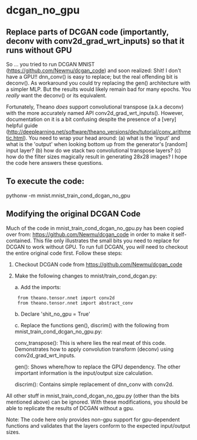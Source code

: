 # dcgan_no_gpu
Replace parts of DCGAN code (importantly, deconv with conv2d_grad_wrt_inputs) so that it runs without GPU
------------

So ... you tried to run DCGAN MNIST (https://github.com/Newmu/dcgan_code) and soon realized: Shit! I don't have a GPU!! dnn_conv() is easy to replace; but the real offending bit is deconv(). As workaround you could try replacing the gen() architecture with a simpler MLP. But the results would likely remain bad for many epochs. You *really* want the deconv() or its equivalent.

Fortunately, Theano *does* support convolutional transpose (a.k.a deconv) with the more accurately named API conv2d_grad_wrt_inputs(). However, documentation on it is a bit confusing despite the presence of a [very] helpful guide (http://deeplearning.net/software/theano_versions/dev/tutorial/conv_arithmetic.html). You need to wrap your head around: (a) what is the 'input' and what is the 'output' when looking bottom up from the generator's [random] input layer? (b) how do we stack two convolutional transpose layers? (c) how do the filter sizes magically result in generating 28x28 images? I hope the code here answers these questions.


To execute the code:
------------
pythonw -m mnist.mnist_train_cond_dcgan_no_gpu


Modifying the original DCGAN Code
------------
Much of the code in mnist_train_cond_dcgan_no_gpu.py has been copied over from: https://github.com/Newmu/dcgan_code
in order to make it self-contained. This file only illustrates the small bits you need to replace for DCGAN to work without GPU. To run full DCGAN, you *will* need to checkout the entire original code first. Follow these steps:

1. Checkout DCGAN code from https://github.com/Newmu/dcgan_code

2. Make the following changes to mnist/train_cond_dcgan.py:

    a. Add the imports:
    
        from theano.tensor.nnet import conv2d
        from theano.tensor.nnet import abstract_conv

    b. Declare 'shit_no_gpu = True'

    c. Replace the functions gen(), discrim() with the following from mnist_train_cond_dcgan_no_gpu.py:
    
    conv_transpose(): This is where lies the real meat of this code.
        Demonstrates how to apply convolution transform (deconv) 
        using conv2d_grad_wrt_inputs.
    
    gen(): Shows where/how to replace the GPU dependency.
        The other important information is the input/output size calculation.
    
    discrim(): Contains simple replacement of dnn_conv with conv2d.

All other stuff in mnist_train_cond_dcgan_no_gpu.py (other than the bits mentioned above) can be ignored. With these modifications, you should be able to replicate the results of DCGAN without a gpu.

Note: The code here only provides non-gpu support for gpu-dependent functions and validates that the layers conform to the expected input/output sizes.
